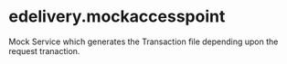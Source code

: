 # edelivery.mockaccesspoint
Mock Service which generates the Transaction file depending upon the request tranaction.
